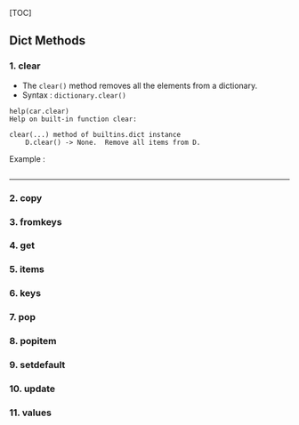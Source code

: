 [TOC]
## Dict Methods

### 1. clear
- The `clear()` method removes all the elements from a dictionary.
- Syntax : `dictionary.clear()`
```
help(car.clear)
Help on built-in function clear:

clear(...) method of builtins.dict instance
    D.clear() -> None.  Remove all items from D.
```
Example :
```py

```
---

### 2. copy


### 3. fromkeys


### 4. get


### 5. items


### 6. keys


### 7. pop


### 8. popitem


### 9. setdefault


### 10. update


### 11. values

